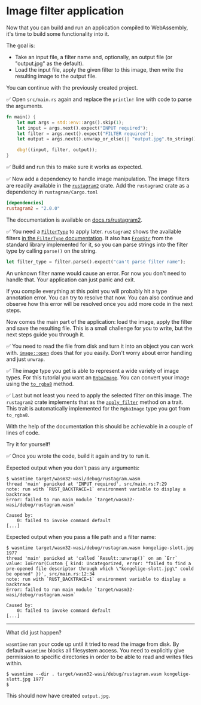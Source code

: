 # Image filter application

Now that you can build and run an application compiled to WebAssembly,
it's time to build some functionality into it.

The goal is:

* Take an input file, a filter name and, optionally, an output file (or "output.jpg" as the default).
* Load the input file, apply the given filter to this image, then write the resulting image to the output file.

You can continue with the previously created project.

✅ Open `src/main.rs` again and replace the `println!` line with code to parse the arguments.

```rust
fn main() {
    let mut args = std::env::args().skip(1);
    let input = args.next().expect("INPUT required");
    let filter = args.next().expect("FILTER required");
    let output = args.next().unwrap_or_else(|| "output.jpg".to_string());

    dbg!((input, filter, output));
}
```

✅ Build and run this to make sure it works as expected.

✅ Now add a dependency to handle image manipulation. The image filters are readily available in the [`rustagram2`](https://crates.io/crates/rustagram2) crate.
Add the `rustagram2` crate as a dependency in `rustagram/Cargo.toml`

```toml
[dependencies]
rustagram2 = "2.0.0"
```

The documentation is available on [docs.rs/rustagram2](https://docs.rs/rustagram2/2.0.0/rustagram/).

✅ You need a [`FilterType`](https://docs.rs/rustagram2/2.0.0/rustagram/enum.FilterType.html) to apply later.
`rustagram2` shows the available filters [in the `FilterType` documentation](https://docs.rs/rustagram2/2.0.0/rustagram/enum.FilterType.html).
It also has [`FromStr`](https://doc.rust-lang.org/nightly/core/str/trait.FromStr.html) from the standard library implemented for it, so you can parse strings into the filter type by calling `parse()` on the string.

```rust
let filter_type = filter.parse().expect("can't parse filter name");
```

An unknown filter name would cause an error.
For now you don't need to handle that.
Your application can just panic and exit.

If you compile everything at this point you will probably hit a type annotation error.
You can try to resolve that now.
You can also continue and observe how this error will be resolved once you add more code in the next steps.

Now comes the main part of the application: load the image, apply the filter and save the resulting file.
This is a small challenge for you to write, but the next steps guide you through it.

✅ You need to read the file from disk and turn it into an object you can work with.
[`image::open`](https://docs.rs/image/0.24.4/image/fn.open.html) does that for you easily.
Don't worry about error handling and just `unwrap`.

✅ The image type you get is able to represent a wide variety of image types.
For this tutorial you want an [`RgbaImage`](https://docs.rs/image/0.24.4/image/type.RgbaImage.html). You can convert your image using the [`to_rgba8`](https://docs.rs/image/0.24.4/image/enum.DynamicImage.html#method.to_rgba8) method.

✅ Last but not least you need to apply the selected filter on this image.
The `rustagram2` crate implements that as the [`apply_filter`](https://docs.rs/rustagram2/2.0.0/rustagram/trait.RustagramFilter.html#tymethod.apply_filter) method on a trait.
This trait is automatically implemented for the `RgbaImage` type you got from `to_rgba8`.

With the help of the documentation this should be achievable in a couple of lines of code.

Try it for yourself!

✅ Once you wrote the code, build it again and try to run it.

Expected output when you don't pass any arguments:

```console
$ wasmtime target/wasm32-wasi/debug/rustagram.wasm
thread 'main' panicked at 'INPUT required', src/main.rs:7:29
note: run with `RUST_BACKTRACE=1` environment variable to display a backtrace
Error: failed to run main module `target/wasm32-wasi/debug/rustagram.wasm`

Caused by:
    0: failed to invoke command default
[...]
```

Expected output when you pass a file path and a filter name:

```console
$ wasmtime target/wasm32-wasi/debug/rustagram.wasm kongelige-slott.jpg 1977
thread 'main' panicked at 'called `Result::unwrap()` on an `Err` value: IoError(Custom { kind: Uncategorized, error: "failed to find a pre-opened file descriptor through which \"kongelige-slott.jpg\" could be opened" })', src/main.rs:12:34
note: run with `RUST_BACKTRACE=1` environment variable to display a backtrace
Error: failed to run main module `target/wasm32-wasi/debug/rustagram.wasm`

Caused by:
    0: failed to invoke command default
[...]
```

---

What did just happen?

`wasmtime` ran your code up until it tried to read the image from disk.
By default `wasmtime` blocks all filesystem access.
You need to explicitly give permission to specific directories in order to be able to read and writes files within.

```console
$ wasmtime --dir . target/wasm32-wasi/debug/rustagram.wasm kongelige-slott.jpg 1977
$
```

This should now have created `output.jpg`.
